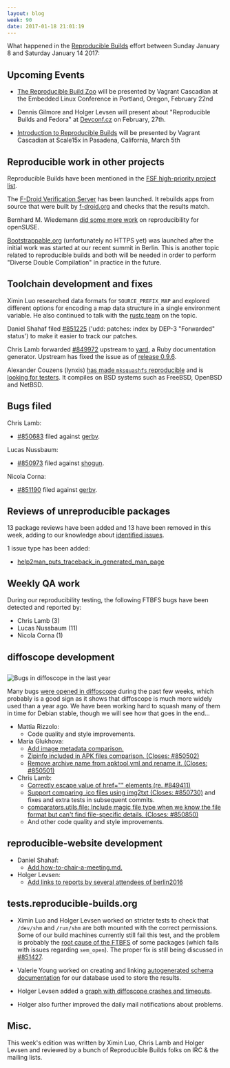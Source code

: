 ```yaml
---
layout: blog
week: 90
date: 2017-01-18 21:01:19
---
```


What happened in the [Reproducible
Builds](https://wiki.debian.org/ReproducibleBuilds) effort between Sunday
January 8 and Saturday January 14 2017:


Upcoming Events
---------------

- [The Reproducible Build
  Zoo](https://openiotelcna2017.sched.com/event/9Iu4/the-reproducible-build-zoo-vagrant-cascadian-aikidev-llc)
  will be presented by Vagrant Cascadian at the Embedded Linux
  Conference in Portland, Oregon, February 22nd

- Dennis Gilmore and Holger Levsen will present about "Reproducible Builds and
  Fedora" at [Devconf.cz](https://devconf.cz/) on February, 27th.

- [Introduction to Reproducible Builds](https://www.socallinuxexpo.org/scale/15x/presentations/introduction-reproducible-builds)
  will be presented by Vagrant Cascadian at Scale15x in Pasadena, California,
  March 5th


Reproducible work in other projects
-----------------------------------

Reproducible Builds have been mentioned in the [FSF high-priority project
list](https://www.fsf.org/campaigns/priority-projects/security-by-and-for-free-software).

The [F-Droid Verification Server](https://verification.f-droid.org/) has been
launched. It rebuilds apps from source that were built by
[f-droid.org](https://f-droid.org/) and checks that the results match.

Bernhard M. Wiedemann [did some more work](
https://lists.opensuse.org/opensuse-factory/2017-01/msg00120.html) on
reproducibility for openSUSE.

[Bootstrappable.org](http://bootstrappable.org) (unfortunately no HTTPS yet)
was launched after the initial work was started at our recent summit in Berlin.
This is another topic related to reproducible builds and both will be needed in
order to perform "Diverse Double Compilation" in practice in the future.


Toolchain development and fixes
-------------------------------

Ximin Luo researched data formats for `SOURCE_PREFIX_MAP` and explored
different options for encoding a map data structure in a single environment
variable. He also continued to talk with the [rustc
team](https://github.com/rust-lang/rust/pull/38348) on the topic.

Daniel Shahaf filed [#851225](https://bugs.debian.org/851225) ('udd: patches: index by DEP-3 "Forwarded"
status') to make it easier to track our patches.

Chris Lamb forwarded [#849972](https://bugs.debian.org/849972) upstream to
[yard](https://github.com/lsegal/yard/pull/1048), a Ruby documentation
generator. Upstream has fixed the issue as of [release
0.9.6](https://github.com/lsegal/yard/issues/1049).

Alexander Couzens (lynxis) [has made `mksquashfs`
reproducible](https://github.com/squashfs-tools/squashfs-tools) and is
[looking for testers](https://lunarius.fe80.eu/blog/mksquash-dot-graph.html).
It compiles on BSD systems such as FreeBSD, OpenBSD and NetBSD.


Bugs filed
----------

Chris Lamb:

* [#850683](https://bugs.debian.org/850683) filed against [gerbv](https://tracker.debian.org/pkg/gerbv).

Lucas Nussbaum:

* [#850973](https://bugs.debian.org/850973) filed against [shogun](https://tracker.debian.org/pkg/shogun).

Nicola Corna:

* [#851190](https://bugs.debian.org/851190) filed against [gerbv](https://tracker.debian.org/pkg/gerbv).


Reviews of unreproducible packages
----------------------------------

13 package reviews have been added and 13 have been removed in this week,
adding to our knowledge about [identified
issues](https://tests.reproducible-builds.org/debian/index_issues.html).

1 issue type has been added:

- [help2man_puts_traceback_in_generated_man_page](https://tests.reproducible-builds.org/issues/unstable/help2man_puts_traceback_in_generated_man_page_issue.html)


Weekly QA work
--------------

During our reproducibility testing, the following FTBFS bugs have been detected
and reported by:

 - Chris Lamb (3)
 - Lucas Nussbaum (11)
 - Nicola Corna (1)


diffoscope development
----------------------

<img style="margin-top: 10px; vertical-align: top;"
src="/blog/images/diffoscope_bugs_2016.png" alt="Bugs in diffoscope in the last
year" />

Many bugs [were opened in
diffoscope](https://qa.debian.org/data/bts/graphs/d/diffoscope.png) during the
past few weeks, which probably is a good sign as it shows that diffoscope is
much more widely used than a year ago. We have been working hard to squash many
of them in time for Debian stable, though we will see how that goes in the end…

- Mattia Rizzolo:
  - Code quality and style improvements.
- Maria Glukhova:
  - [Add image metadata comparison.](https://anonscm.debian.org/git/reproducible/diffoscope.git/commit/?id=06e4ca7)
  - [Zipinfo included in APK files comparison.
    (Closes: #850502)](https://anonscm.debian.org/git/reroducible/diffoscope.git/commit/?id=9749aa9)
  - [Remove archive name from apktool.yml and rename it.
    (Closes: #850501)](https://anonscm.debian.org/git/reproducible/diffoscope.git/commit/?id=b85e785)
- Chris Lamb:
  - [Correctly escape value of href="" elements
    (re. #849411)](https://anonscm.debian.org/git/reproducible/diffoscope.git/commit/?id=483ec03)
  - [Support comparing .ico files using img2txt
    (Closes: #850730)](https://anonscm.debian.org/git/reproducible/diffoscope.git/commit/?id=f311a6d)
    and fixes and extra tests in subsequent commits.
  - [comparators.utils.file: Include magic file type when we know the file
    format but can't find file-specific details.
    (Closes: #850850)](https://anonscm.debian.org/git/reproducible/diffoscope.git/commit/?id=3131f5e)
  - And other code quality and style improvements.


reproducible-website development
--------------------------------

- Daniel Shahaf:
  - [Add how-to-chair-a-meeting.md.](https://anonscm.debian.org/git/reproducible/reproducible-website.git/commit/?id=dc36fbb)
- Holger Levsen:
  - [Add links to reports by several attendees of
    berlin2016](https://anonscm.debian.org/git/reproducible/reproducible-website.git/log/?id=d7745a2)


tests.reproducible-builds.org
-----------------------------

- Ximin Luo and Holger Levsen worked on stricter tests to check that `/dev/shm`
  and `/run/shm` are both mounted with the correct permissions. Some of our
  build machines currently still fail this test, and the problem is probably
  the [root cause of the
  FTBFS](https://tests.reproducible-builds.org/debian/issues/unstable/ftbfs_due_to_jenkins_semaphore_setup_issue.html)
  of some packages (which fails with issues regarding `sem_open`).  The proper
  fix is still being discussed in [#851427](https://bugs.debian.org/851427).

- Valerie Young worked on creating and linking
  [autogenerated schema
  documentation](https://tests.reproducible-builds.org/reproducibledb.html) for
  our database used to store the results.

- Holger Levsen added a [graph with diffoscope crashes and
  timeouts](https://tests.reproducible-builds.org/debian/stats_breakages.png).

- Holger also further improved the daily mail notifications about problems.


Misc.
-----

This week's edition was written by Ximin Luo, Chris Lamb and Holger Levsen and reviewed by a
bunch of Reproducible Builds folks on IRC & the mailing lists.
